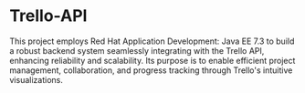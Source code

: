 # Trello-API
This project employs Red Hat Application Development: Java EE 7.3 to build a robust backend system seamlessly integrating with the Trello API, enhancing reliability and scalability. Its purpose is to enable efficient project management, collaboration, and progress tracking through Trello's intuitive visualizations.
